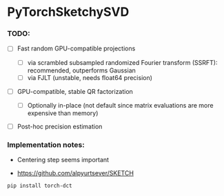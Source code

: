 # PyTorchSketchySVD


### TODO:

- [ ] Fast random GPU-compatible projections
  - [ ] via scrambled subsampled randomized Fourier transform (SSRFT): recommended, outperforms Gaussian
  - [ ] via FJLT (unstable, needs float64 precision)
- [ ] GPU-compatible, stable QR factorization
  - [ ] Optionally in-place (not default since matrix evaluations are more expensive than memory)
- [ ] Post-hoc precision estimation


### Implementation notes:

* Centering step seems important

* https://github.com/alpyurtsever/SKETCH



```
pip install torch-dct
```

